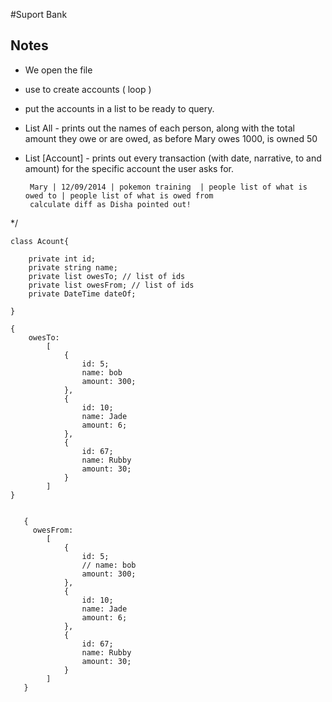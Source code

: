 
#Suport Bank

## Notes
 * We open the file
 
 * use to create accounts ( loop )

 * put the accounts in a list  to be ready to query.

 * List All - prints out the names of each person, along with the total amount they owe or are owed, as before
    Mary owes 1000, is owned 50

 * List [Account] - prints out every transaction (with date, narrative, to and amount) for the specific account the user asks for.

        Mary | 12/09/2014 | pokemon training  | people list of what is owed to | people list of what is owed from
        calculate diff as Disha pointed out!
 */

```
class Acount{
    
    private int id;
    private string name;
    private list owesTo; // list of ids
    private list owesFrom; // list of ids
    private DateTime dateOf;
    
}

{
    owesTo:
        [
            {
                id: 5;
                name: bob
                amount: 300; 
            },
            {
                id: 10;
                name: Jade
                amount: 6; 
            },
            {
                id: 67;
                name: Rubby
                amount: 30; 
            }
        ]
}


   {
     owesFrom:
        [
            {
                id: 5;
                // name: bob
                amount: 300; 
            },
            {
                id: 10;
                name: Jade
                amount: 6; 
            },
            {
                id: 67;
                name: Rubby
                amount: 30; 
            }
        ]
   }
```
